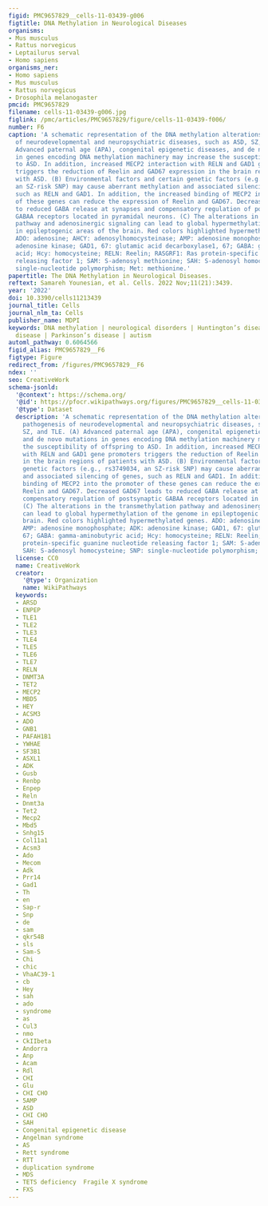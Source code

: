 ```yaml
---
figid: PMC9657829__cells-11-03439-g006
figtitle: DNA Methylation in Neurological Diseases
organisms:
- Mus musculus
- Rattus norvegicus
- Leptailurus serval
- Homo sapiens
organisms_ner:
- Homo sapiens
- Mus musculus
- Rattus norvegicus
- Drosophila melanogaster
pmcid: PMC9657829
filename: cells-11-03439-g006.jpg
figlink: /pmc/articles/PMC9657829/figure/cells-11-03439-f006/
number: F6
caption: 'A schematic representation of the DNA methylation alterations in the pathogenesis
  of neurodevelopmental and neuropsychiatric diseases, such as ASD, SZ, and TLE. (A)
  Advanced paternal age (APA), congenital epigenetic diseases, and de novo mutations
  in genes encoding DNA methylation machinery may increase the susceptibility of offspring
  to ASD. In addition, increased MECP2 interaction with RELN and GAD1 gene promoters
  triggers the reduction of Reelin and GAD67 expression in the brain regions of patients
  with ASD. (B) Environmental factors and certain genetic factors (e.g., rs3749034,
  an SZ-risk SNP) may cause aberrant methylation and associated silencing of genes,
  such as RELN and GAD1. In addition, the increased binding of MECP2 into the promoter
  of these genes can reduce the expression of Reelin and GAD67. Decreased GAD67 leads
  to reduced GABA release at synapses and compensatory regulation of postsynaptic
  GABAA receptors located in pyramidal neurons. (C) The alterations in the transmethylation
  pathway and adenosinergic signaling can lead to global hypermethylation of the genome
  in epileptogenic areas of the brain. Red colors highlighted hypermethylated genes.
  ADO: adenosine; AHCY: adenosylhomocysteinase; AMP: adenosine monophosphate; ADK:
  adenosine kinase; GAD1, 67: glutamic acid decarboxylase1, 67; GABA: gamma-aminobutyric
  acid; Hcy: homocysteine; RELN: Reelin; RASGRF1: Ras protein-specific guanine nucleotide
  releasing factor 1; SAM: S-adenosyl methionine; SAH: S-adenosyl homocysteine; SNP:
  single-nucleotide polymorphism; Met: methionine.'
papertitle: The DNA Methylation in Neurological Diseases.
reftext: Samareh Younesian, et al. Cells. 2022 Nov;11(21):3439.
year: '2022'
doi: 10.3390/cells11213439
journal_title: Cells
journal_nlm_ta: Cells
publisher_name: MDPI
keywords: DNA methylation | neurological disorders | Huntington’s disease | Alzheimer’s
  disease | Parkinson’s disease | autism
automl_pathway: 0.6064566
figid_alias: PMC9657829__F6
figtype: Figure
redirect_from: /figures/PMC9657829__F6
ndex: ''
seo: CreativeWork
schema-jsonld:
  '@context': https://schema.org/
  '@id': https://pfocr.wikipathways.org/figures/PMC9657829__cells-11-03439-g006.html
  '@type': Dataset
  description: 'A schematic representation of the DNA methylation alterations in the
    pathogenesis of neurodevelopmental and neuropsychiatric diseases, such as ASD,
    SZ, and TLE. (A) Advanced paternal age (APA), congenital epigenetic diseases,
    and de novo mutations in genes encoding DNA methylation machinery may increase
    the susceptibility of offspring to ASD. In addition, increased MECP2 interaction
    with RELN and GAD1 gene promoters triggers the reduction of Reelin and GAD67 expression
    in the brain regions of patients with ASD. (B) Environmental factors and certain
    genetic factors (e.g., rs3749034, an SZ-risk SNP) may cause aberrant methylation
    and associated silencing of genes, such as RELN and GAD1. In addition, the increased
    binding of MECP2 into the promoter of these genes can reduce the expression of
    Reelin and GAD67. Decreased GAD67 leads to reduced GABA release at synapses and
    compensatory regulation of postsynaptic GABAA receptors located in pyramidal neurons.
    (C) The alterations in the transmethylation pathway and adenosinergic signaling
    can lead to global hypermethylation of the genome in epileptogenic areas of the
    brain. Red colors highlighted hypermethylated genes. ADO: adenosine; AHCY: adenosylhomocysteinase;
    AMP: adenosine monophosphate; ADK: adenosine kinase; GAD1, 67: glutamic acid decarboxylase1,
    67; GABA: gamma-aminobutyric acid; Hcy: homocysteine; RELN: Reelin; RASGRF1: Ras
    protein-specific guanine nucleotide releasing factor 1; SAM: S-adenosyl methionine;
    SAH: S-adenosyl homocysteine; SNP: single-nucleotide polymorphism; Met: methionine.'
  license: CC0
  name: CreativeWork
  creator:
    '@type': Organization
    name: WikiPathways
  keywords:
  - ARSD
  - ENPEP
  - TLE1
  - TLE2
  - TLE3
  - TLE4
  - TLE5
  - TLE6
  - TLE7
  - RELN
  - DNMT3A
  - TET2
  - MECP2
  - MBD5
  - HEY
  - ACSM3
  - ADO
  - GNB1
  - PAFAH1B1
  - YWHAE
  - SF3B1
  - ASXL1
  - ADK
  - Gusb
  - Renbp
  - Enpep
  - Reln
  - Dnmt3a
  - Tet2
  - Mecp2
  - Mbd5
  - Snhg15
  - Col11a1
  - Acsm3
  - Ado
  - Mecom
  - Adk
  - Prr14
  - Gad1
  - Th
  - en
  - Sap-r
  - Snp
  - de
  - sam
  - qkr54B
  - sls
  - Sam-S
  - Chi
  - chic
  - VhaAC39-1
  - cb
  - Hey
  - sah
  - ado
  - syndrome
  - as
  - Cul3
  - nmo
  - CkIIbeta
  - Andorra
  - Anp
  - Acam
  - Rdl
  - CHI
  - Glu
  - CHI CHO
  - 5AMP
  - ASD
  - CHI CHO
  - SAH
  - Congenital epigenetic disease
  - Angelman syndrome
  - AS
  - Rett syndrome
  - RTT
  - duplication syndrome
  - MDS
  - TETS deficiency  Fragile X syndrome
  - FXS
---
```

